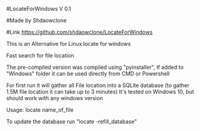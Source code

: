 #LocateForWindows V 0.1

#Made by Shdaowclone

#Link https://github.com/shdaowclone/LocateForWindows


This is an Alternative for Linux locate for windows

Fast search for file location

The pre-compiled version was compiled using "pyinstaller", If added to "Windows" folder it can be used directly from CMD or Powershell

For first run it will gather all File location into a SQLite database (to gather 1.5M file location it can take up to 3 minutes)
It's tested on Windows 10, but should work with any windows version

Usage: locate name_of_file

To update the database run "locate -refill_database"
